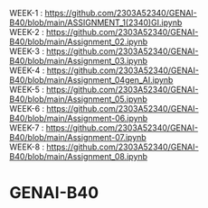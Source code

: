WEEK-1 :  https://github.com/2303A52340/GENAI-B40/blob/main/ASSIGNMENT_1(2340)GI.ipynb                            
WEEK-2 :  https://github.com/2303A52340/GENAI-B40/blob/main/Assignment_02.ipynb                                              
WEEK-3 :  https://github.com/2303A52340/GENAI-B40/blob/main/Assignment_03.ipynb                                                                         
WEEK-4 :  https://github.com/2303A52340/GENAI-B40/blob/main/Assignment_04gen_AI.ipynb                                                                
WEEK-5 :  https://github.com/2303A52340/GENAI-B40/blob/main/Assignment_05.ipynb                               
WEEK-6 :  https://github.com/2303A52340/GENAI-B40/blob/main/Assignment-06.ipynb                                                        
WEEK-7 :  https://github.com/2303A52340/GENAI-B40/blob/main/Assignment-07.ipynb                          
WEEK-8 :  https://github.com/2303A52340/GENAI-B40/blob/main/Assignment_08.ipynb
# GENAI-B40
